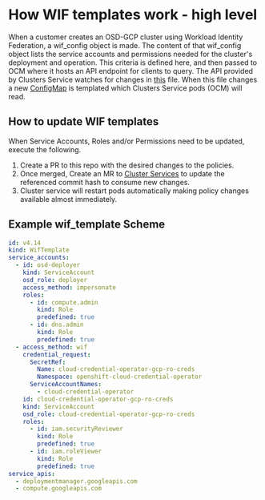 # How WIF templates work - high level

When a customer creates an OSD-GCP cluster using Workload Identity Federation,
a wif_config object is made. The content of that wif_config object lists the
service accounts and permissions needed for the cluster's deployment and
operation. This criteria is defined here, and then passed to OCM where it hosts
an API endpoint for clients to query. The API provided by Clusters Service
watches for changes in [this](https://gitlab.cee.redhat.com/service/app-interface/-/blob/master/data/services/ocm/shared-resources/common.yml)
file. When this file changes a new [ConfigMap](https://gitlab.cee.redhat.com/service/app-interface/-/blob/master/resources/services/ocm/gcp-wif-template.configmap.yaml)
is templated which Clusters Service pods (OCM) will read.

## How to update WIF templates

When Service Accounts, Roles and/or Permissions need to be updated, execute the following. 

1. Create a PR to this repo with the desired changes to the policies. 
2. Once merged, Create an MR to [Cluster Services](https://gitlab.cee.redhat.com/service/app-interface/-/blob/master/data/services/ocm/shared-resources/common.yml) to update the referenced commit hash to consume new changes. 
3. Cluster service will restart pods automatically making policy changes available almost immediately.

## Example wif_template Scheme

```yaml
id: v4.14
kind: WifTemplate
service_accounts:
  - id: osd-deployer
    kind: ServiceAccount
    osd_role: deployer
    access_method: impersonate
    roles:
      - id: compute.admin
        kind: Role
        predefined: true
      - id: dns.admin
        kind: Role
        predefined: true
  - access_method: wif
    credential_request:
      SecretRef:
        Name: cloud-credential-operator-gcp-ro-creds
        Namespace: openshift-cloud-credential-operator
      ServiceAccountNames:
        - cloud-credential-operator
    id: cloud-credential-operator-gcp-ro-creds
    kind: ServiceAccount
    osd_role: cloud-credential-operator-gcp-ro-creds
    roles:
      - id: iam.securityReviewer
        kind: Role
        predefined: true
      - id: iam.roleViewer
        kind: Role
        predefined: true
service_apis:
  - deploymentmanager.googleapis.com
  - compute.googleapis.com
```
